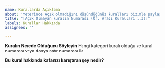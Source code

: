 ```yaml
---
name: Kurallarda Açıklama
about: 'Yeterince Açık olmadığını düşündüğünüz kuralları bizimle paylaşabilirsiniz. '
title: "[Açık Olmayan Kuralın Numarası (Ör. Arazi Kuralları 1.3)]"
labels: Kurallar Hakkında
assignees: ''

---
```


**Kuralın Nerede Olduğunu Söyleyin**
Hangi kategori kuralı olduğu ve kural numarası veya dosya satır numarası ile

**Bu kural hakkında kafanızı karıştıran şey nedir?**
